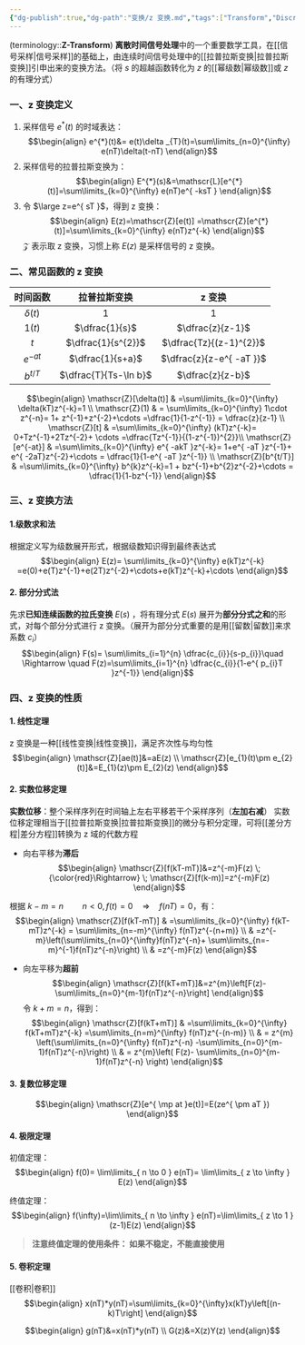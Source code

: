 ```yaml
---
{"dg-publish":true,"dg-path":"变换/z 变换.md","tags":["Transform","Discrete"],"permalink":"/变换/z 变换/","dgPassFrontmatter":true,"noteIcon":"","created":"2024-05-21T15:20:27.000+08:00","updated":"2025-03-31T23:33:43.085+08:00"}
---
```



(terminology::**Z-Transform**)
**离散时间信号处理**中的一个重要数学工具，在[[信号采样\|信号采样]]的基础上，由连续时间信号处理中的[[拉普拉斯变换\|拉普拉斯变换]]引申出来的变换方法。（将 $s$ 的超越函数转化为 $z$ 的[[幂级数\|幂级数]]或 $z$ 的有理分式）

### 一、z 变换定义
1. 采样信号 $e^{*}(t)$ 的时域表达：
$$\begin{align}
e^{*}(t)&= e(t)\delta _{T}(t)=\sum\limits_{n=0}^{\infty} e(nT)\delta(t-nT)
\end{align}$$
2. 采样信号的拉普拉斯变换为：
$$\begin{align}
E^{*}(s)&=\mathscr{L}[e^{*}(t)]=\sum\limits_{k=0}^{\infty} e(nT)e^{ -ksT }
\end{align}$$
3. 令 $\large z=e^{ sT }$，得到 z 变换：
$$\begin{align}
E(z)=\mathscr{Z}[e(t)] =\mathscr{Z}[e^{*}(t)]=\sum\limits_{k=0}^{\infty} e(nT)z^{-k}
\end{align}$$
$\mathscr{Z}$ 表示取 z 变换，习惯上称 $E(z)$ 是采样信号的 z 变换。


### 二、常见函数的 z 变换


|    时间函数     |        拉普拉斯变换         |           z 变换           |
| :---------: | :-------------------: | :----------------------: |
| $\delta(t)$ |          $1$          |           $1$            |
|   $1(t)$    |    $\dfrac{1}{s}$     |     $\dfrac{z}{z-1}$     |
|     $t$     |  $\dfrac{1}{s^{2}}$   | $\dfrac{Tz}{(z-1)^{2}}$  |
| $e^{ -at }$ |   $\dfrac{1}{s+a}$    | $\dfrac{z}{z-e^{ -aT }}$ |
|  $b^{t/T}$  | $\dfrac{T}{Ts-\ln b}$ |     $\dfrac{z}{z-b}$     |


$$\begin{align}
\mathscr{Z}[\delta(t)] & =\sum\limits_{k=0}^{\infty} \delta(kT)z^{-k}=1 \\
\mathscr{Z}(1) & = \sum\limits_{k=0}^{\infty} 1\cdot z^{-n}=  1+ z^{-1}+z^{-2}+\cdots =\dfrac{1}{1-z^{-1}} = \dfrac{z}{z-1} \\
\mathscr{Z}[t] &  =\sum\limits_{k=0}^{\infty} (kT)z^{-k}=   0+Tz^{-1}+2Tz^{-2}+ \cdots =\dfrac{Tz^{-1}}{(1-z^{-1})^{2}}\\
 \mathscr{Z}[e^{-at}] & =\sum\limits_{k=0}^{\infty} e^{ -akT }z^{-k}= 1+e^{ -aT }z^{-1}+ e^{  -2aT}z^{-2}+\cdots =  \dfrac{1}{1-e^{ -aT }z^{-1}} \\
\mathscr{Z}[b^{t/T}] & =\sum\limits_{k=0}^{\infty} b^{k}z^{-k}=1 + bz^{-1}+b^{2}z^{-2}+\cdots = \dfrac{1}{1-bz^{-1}}
\end{align}$$


### 三、z 变换方法
#### 1.级数求和法
根据定义写为级数展开形式，根据级数知识得到最终表达式
$$\begin{align}
E(z)=  \sum\limits_{k=0}^{\infty} e(kT)z^{-k} =e(0)+e(T)z^{-1}+e(2T)z^{-2}+\cdots+e(kT)z^{-k}+\cdots 
\end{align}$$
#### 2. 部分分式法
先求**已知连续函数的拉氏变换**  $E(s)$ ，将有理分式 $E(s)$ 展开为**部分分式之和**的形式，对每个部分分式进行 z 变换。（展开为部分分式重要的是用[[留数\|留数]]来求系数 $c_{i}$）
$$\begin{align}
F(s)= \sum\limits_{i=1}^{n} \dfrac{c_{i}}{s-p_{i}}\quad \Rightarrow \quad F(z)=\sum\limits_{i=1}^{n} \dfrac{c_{i}}{1-e^{ p_{i}T }z^{-1}}
\end{align}$$

### 四、z 变换的性质
#### 1. 线性定理
z 变换是一种[[线性变换\|线性变换]]，满足齐次性与均匀性
$$\begin{align}
\mathscr{Z}[ae(t)]&=aE(z) \\
\mathscr{Z}[e_{1}(t)\pm e_{2}(t)]&=E_{1}(z)\pm E_{2}(z)
\end{align}$$

#### 2. 实数位移定理
**实数位移**：整个采样序列在时间轴上左右平移若干个采样序列（**左加右减**）
实数位移定理相当于[[拉普拉斯变换\|拉普拉斯变换]]的微分与积分定理，可将[[差分方程\|差分方程]]转换为 z 域的代数方程
- 向右平移为**滞后**
$$\begin{align}
\mathscr{Z}[f(kT-mT)]&=z^{-m}F(z) \; {\color{red}\Rightarrow} \; \mathscr{Z}[f(k-m)]=z^{-m}F(z)
\end{align}$$

根据 $k-m=n \quad \quad n<0,f(t)=0 \quad \Rightarrow \quad f(nT)=0$，有：
$$\begin{align}
\mathscr{Z}[f(kT-mT)] & =\sum\limits_{k=0}^{\infty} f(kT-mT)z^{-k}  = \sum\limits_{n=-m}^{\infty} f(nT)z^{-(n+m)} \\
 & =z^{-m}\left(\sum\limits_{n=0}^{\infty}f(nT)z^{-n}+ \sum\limits_{n=-m}^{-1}f(nT)z^{-n}\right) \\
 & =z^{-m}F(z)
\end{align}$$


- 向左平移为**超前**
$$\begin{align}
\mathscr{Z}[f(kT+mT)]&=z^{m}\left[F(z)-\sum\limits_{n=0}^{m-1}f(nT)z^{-n}\right]
\end{align}$$
令 $k+m=n$，得到：
$$\begin{align}
\mathscr{Z}[f(kT+mT)] & =\sum\limits_{k=0}^{\infty} f(kT+mT)z^{-k}  =\sum\limits_{n=m}^{\infty} f(nT)z^{-(n-m)} \\
 & = z^{m} \left(\sum\limits_{n=0}^{\infty} f(nT)z^{-n} -\sum\limits_{n=0}^{m-1}f(nT)z^{-n}\right) \\
 & = z^{m}\left( F(z)- \sum\limits_{n=0}^{m-1}f(nT)z^{-n} \right)
\end{align}$$


#### 3. 复数位移定理
$$\begin{align}
\mathscr{Z}[e^{ \mp at }e(t)]=E(ze^{ \pm aT })
\end{align}$$


#### 4. 极限定理
初值定理：
$$\begin{align}
f(0)= \lim\limits_{ n \to 0 } e(nT)= \lim\limits_{ z \to \infty } E(z) 
\end{align}$$

终值定理：
$$\begin{align}
f(\infty)=\lim\limits_{ n \to \infty } e(nT)=\lim\limits_{ z \to 1 } (z-1)E(z)
\end{align}$$

> **注意终值定理的使用条件： 如果不稳定，不能直接使用**
 
#### 5. 卷积定理
[[卷积\|卷积]]
$$\begin{align}
x(nT)*y(nT)=\sum\limits_{k=0}^{\infty}x(kT)y\left[(n-k)T\right]
\end{align}$$

$$\begin{align}
g(nT)&=x(nT)*y(nT) \\
G(z)&=X(z)Y(z)
\end{align}$$

